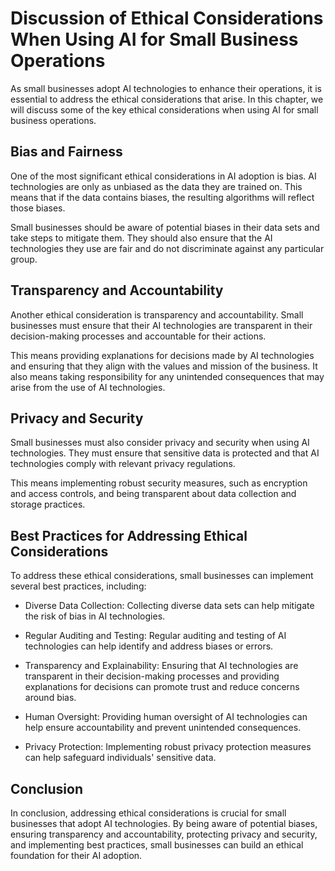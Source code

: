 Discussion of Ethical Considerations When Using AI for Small Business Operations
===========================================================================================================================================================================

As small businesses adopt AI technologies to enhance their operations, it is essential to address the ethical considerations that arise. In this chapter, we will discuss some of the key ethical considerations when using AI for small business operations.

Bias and Fairness
-----------------

One of the most significant ethical considerations in AI adoption is bias. AI technologies are only as unbiased as the data they are trained on. This means that if the data contains biases, the resulting algorithms will reflect those biases.

Small businesses should be aware of potential biases in their data sets and take steps to mitigate them. They should also ensure that the AI technologies they use are fair and do not discriminate against any particular group.

Transparency and Accountability
-------------------------------

Another ethical consideration is transparency and accountability. Small businesses must ensure that their AI technologies are transparent in their decision-making processes and accountable for their actions.

This means providing explanations for decisions made by AI technologies and ensuring that they align with the values and mission of the business. It also means taking responsibility for any unintended consequences that may arise from the use of AI technologies.

Privacy and Security
--------------------

Small businesses must also consider privacy and security when using AI technologies. They must ensure that sensitive data is protected and that AI technologies comply with relevant privacy regulations.

This means implementing robust security measures, such as encryption and access controls, and being transparent about data collection and storage practices.

Best Practices for Addressing Ethical Considerations
----------------------------------------------------

To address these ethical considerations, small businesses can implement several best practices, including:

* Diverse Data Collection: Collecting diverse data sets can help mitigate the risk of bias in AI technologies.

* Regular Auditing and Testing: Regular auditing and testing of AI technologies can help identify and address biases or errors.

* Transparency and Explainability: Ensuring that AI technologies are transparent in their decision-making processes and providing explanations for decisions can promote trust and reduce concerns around bias.

* Human Oversight: Providing human oversight of AI technologies can help ensure accountability and prevent unintended consequences.

* Privacy Protection: Implementing robust privacy protection measures can help safeguard individuals' sensitive data.

Conclusion
----------

In conclusion, addressing ethical considerations is crucial for small businesses that adopt AI technologies. By being aware of potential biases, ensuring transparency and accountability, protecting privacy and security, and implementing best practices, small businesses can build an ethical foundation for their AI adoption.
